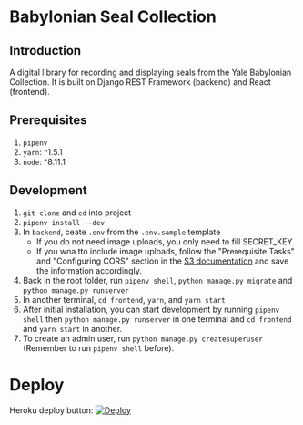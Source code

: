 # Babylonian Seal Collection

## Introduction

A digital library for recording and displaying seals from the Yale Babylonian Collection. It is built on Django REST Framework (backend) and React (frontend).

## Prerequisites

1.  `pipenv`
2.  `yarn`: ^1.5.1
3.  `node`: ^8.11.1

## Development

1.  `git clone` and `cd` into project
2.  `pipenv install --dev`
3.  In `backend`, ceate `.env` from the `.env.sample` template
    * If you do not need image uploads, you only need to fill SECRET_KEY.
    * If you wna tto include image uploads, follow the "Prerequisite Tasks" and "Configuring CORS" section in the [S3 documentation](https://docs.aws.amazon.com/sdk-for-javascript/v2/developer-guide/s3-example-photo-album.html) and save the information accordingly.
4.  Back in the root folder, run `pipenv shell`, `python manage.py migrate` and `python manage.py runserver`
5.  In another terminal, `cd frontend`, `yarn`, and `yarn start`
6.  After initial installation, you can start development by running `pipenv shell` then `python manage.py runserver` in one terminal and `cd frontend` and `yarn start` in another.
7.  To create an admin user, run `python manage.py createsuperuser` (Remember to run `pipenv shell` before).

# Deploy

Heroku deploy button: [![Deploy](https://www.herokucdn.com/deploy/button.svg)](https://heroku.com/deploy)
